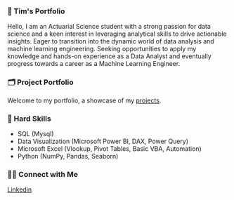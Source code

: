 ### 🙋 Tim's Portfolio

Hello, I am an Actuarial Science student with a strong passion for data science and a keen interest in leveraging analytical skills to drive actionable insights. Eager to transition into the dynamic world of data analysis and machine learning engineering. Seeking opportunities to apply my knowledge and hands-on experience as a Data Analyst and eventually progress towards a career as a Machine Learning Engineer.

### 🗂️ Project Portfolio

Welcome to my portfolio, a showcase of my [projects](https://github.com/Chuntim0303/Portfolio/tree/main).

### 🧰 Hard Skills

- SQL (Mysql)
- Data Visualization (Microsoft Power BI, DAX, Power Query)
- Microsoft Excel (Vlookup, Pivot Tables, Basic VBA, Automation) 
- Python (NumPy, Pandas, Seaborn)

### 👋🏻 Connect with Me

[Linkedin](https://www.linkedin.com/in/chun-tim-wong-3718a4248/)
